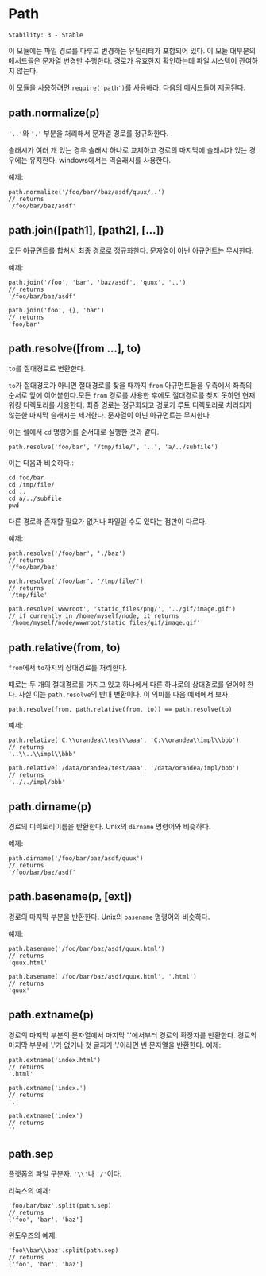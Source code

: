# Path

    Stability: 3 - Stable

이 모듈에는 파일 경로를 다루고 변경하는 유틸리티가 포함되어 있다. 이 모듈 대부분의 
메서드들은 문자열 변경만 수행한다. 경로가 유효한지 확인하는데 파일 시스템이 관여하지 않는다.

이 모듈을 사용하려면 `require('path')`를 사용해라. 다음의 메서드들이 제공된다.

## path.normalize(p)

`'..'`와 `'.'` 부분을 처리해서 문자열 경로를 정규화한다.

슬래시가 여러 개 있는 경우 슬래시 하나로 교체하고 경로의 마지막에 슬래시가 
있는 경우에는 유지한다. 
windows에서는 역슬래시를 사용한다. 

예제:

    path.normalize('/foo/bar//baz/asdf/quux/..')
    // returns
    '/foo/bar/baz/asdf'

## path.join([path1], [path2], [...])

모든 아규먼트를 합쳐서 최종 경로로 정규화한다.
문자열이 아닌 아규먼트는 무시한다.

예제:

    path.join('/foo', 'bar', 'baz/asdf', 'quux', '..')
    // returns
    '/foo/bar/baz/asdf'

    path.join('foo', {}, 'bar')
    // returns
    'foo/bar'

## path.resolve([from ...], to)

`to`를 절대경로로 변환한다.

`to`가 절대경로가 아니면 절대경로를 찾을 때까지 `from` 아규먼트들을 우측에서 좌측의 순서로 
앞에 이어붙힌다.모든 `from` 경로를 사용한 후에도 절대경로를 찾지 못하면 현재 워킹 디렉토리를 
사용한다. 최종 경로는 정규화되고 경로가 루트 디렉토리로 처리되지 않는한 마지막 슬래시는 제거한다. 
문자열이 아닌 아규먼트는 무시한다.

이는 쉘에서 `cd` 명령어를 순서대로 실행한 것과 같다.

    path.resolve('foo/bar', '/tmp/file/', '..', 'a/../subfile')

이는 다음과 비슷하다.:

    cd foo/bar
    cd /tmp/file/
    cd ..
    cd a/../subfile
    pwd

다른 경로라 존재할 필요가 없거나 파일일 수도 있다는 점만이 다르다.

예제:

    path.resolve('/foo/bar', './baz')
    // returns
    '/foo/bar/baz'

    path.resolve('/foo/bar', '/tmp/file/')
    // returns
    '/tmp/file'

    path.resolve('wwwroot', 'static_files/png/', '../gif/image.gif')
    // if currently in /home/myself/node, it returns
    '/home/myself/node/wwwroot/static_files/gif/image.gif'

## path.relative(from, to)

`from`에서 `to`까지의 상대경로를 처리한다.

때로는 두 개의 절대경로를 가지고 있고 하나에서 다른 하나로의 상대경로를 얻어야 한다. 
사실 이는 `path.resolve`의 반대 변환이다. 이 의미를 다음 예제에서 보자.

    path.resolve(from, path.relative(from, to)) == path.resolve(to)

예제:

    path.relative('C:\\orandea\\test\\aaa', 'C:\\orandea\\impl\\bbb')
    // returns
    '..\\..\\impl\\bbb'

    path.relative('/data/orandea/test/aaa', '/data/orandea/impl/bbb')
    // returns
    '../../impl/bbb'

## path.dirname(p)

경로의 디렉토리이름을 반환한다. Unix의 `dirname` 명령어와 비슷하다.

예제:

    path.dirname('/foo/bar/baz/asdf/quux')
    // returns
    '/foo/bar/baz/asdf'

## path.basename(p, [ext])

경로의 마지막 부분을 반환한다. Unix의 `basename` 명령어와 비슷하다.

예제:

    path.basename('/foo/bar/baz/asdf/quux.html')
    // returns
    'quux.html'

    path.basename('/foo/bar/baz/asdf/quux.html', '.html')
    // returns
    'quux'

## path.extname(p)

경로의 마지막 부분의 문자열에서 마지막 '.'에서부터 경로의 확장자를 반환한다. 
경로의 마지막 부분에 '.'가 없거나 첫 글자가 '.'이라면 빈 문자열을 반환한다.
예제:

    path.extname('index.html')
    // returns
    '.html'

    path.extname('index.')
    // returns
    '.'

    path.extname('index')
    // returns
    ''

## path.sep

플랫폼의 파일 구분자. `'\\'`나 `'/'`이다.

리눅스의 예제:

    'foo/bar/baz'.split(path.sep)
    // returns
    ['foo', 'bar', 'baz']

윈도우즈의 예제:

    'foo\\bar\\baz'.split(path.sep)
    // returns
    ['foo', 'bar', 'baz']
